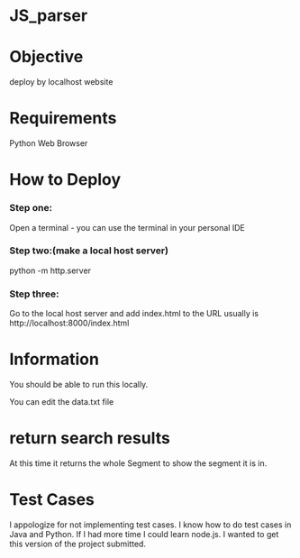 # JS_parser

# Objective
deploy by localhost website

# Requirements
Python
Web Browser

# How to Deploy
### Step one:
Open a terminal - you can use the terminal in your personal IDE

### Step two:(make a local host server)
python -m http.server

### Step three:
Go to the local host server and add index.html to the URL
usually is http://localhost:8000/index.html


# Information
You should be able to run this locally.

You can edit the data.txt file

# return search results
At this time it returns the whole Segment to show the segment it is in.  

# Test Cases
I appologize for not implementing test cases. I know how to do test cases in Java and Python.
If I had more time I could learn node.js.  I wanted to get this version of the 
project submitted.

